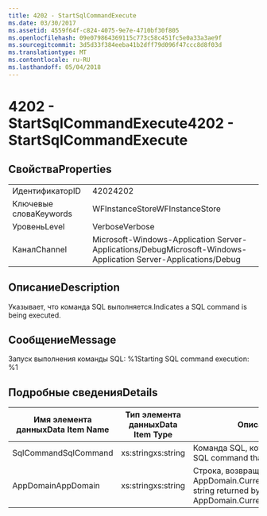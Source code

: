 ```yaml
---
title: 4202 - StartSqlCommandExecute
ms.date: 03/30/2017
ms.assetid: 4559f64f-c824-4075-9e7e-4710bf30f805
ms.openlocfilehash: 09e079864369115c773c58c451fc5e0a33a3ae9f
ms.sourcegitcommit: 3d5d33f384eeba41b2dff79d096f47ccc8d8f03d
ms.translationtype: MT
ms.contentlocale: ru-RU
ms.lasthandoff: 05/04/2018
---
```

# <a name="4202---startsqlcommandexecute"></a><span data-ttu-id="01b45-102">4202 - StartSqlCommandExecute</span><span class="sxs-lookup"><span data-stu-id="01b45-102">4202 - StartSqlCommandExecute</span></span>
## <a name="properties"></a><span data-ttu-id="01b45-103">Свойства</span><span class="sxs-lookup"><span data-stu-id="01b45-103">Properties</span></span>  
  
|||  
|-|-|  
|<span data-ttu-id="01b45-104">Идентификатор</span><span class="sxs-lookup"><span data-stu-id="01b45-104">ID</span></span>|<span data-ttu-id="01b45-105">4202</span><span class="sxs-lookup"><span data-stu-id="01b45-105">4202</span></span>|  
|<span data-ttu-id="01b45-106">Ключевые слова</span><span class="sxs-lookup"><span data-stu-id="01b45-106">Keywords</span></span>|<span data-ttu-id="01b45-107">WFInstanceStore</span><span class="sxs-lookup"><span data-stu-id="01b45-107">WFInstanceStore</span></span>|  
|<span data-ttu-id="01b45-108">Уровень</span><span class="sxs-lookup"><span data-stu-id="01b45-108">Level</span></span>|<span data-ttu-id="01b45-109">Verbose</span><span class="sxs-lookup"><span data-stu-id="01b45-109">Verbose</span></span>|  
|<span data-ttu-id="01b45-110">Канал</span><span class="sxs-lookup"><span data-stu-id="01b45-110">Channel</span></span>|<span data-ttu-id="01b45-111">Microsoft-Windows-Application Server-Applications/Debug</span><span class="sxs-lookup"><span data-stu-id="01b45-111">Microsoft-Windows-Application Server-Applications/Debug</span></span>|  
  
## <a name="description"></a><span data-ttu-id="01b45-112">Описание</span><span class="sxs-lookup"><span data-stu-id="01b45-112">Description</span></span>  
 <span data-ttu-id="01b45-113">Указывает, что команда SQL выполняется.</span><span class="sxs-lookup"><span data-stu-id="01b45-113">Indicates a SQL command is being executed.</span></span>  
  
## <a name="message"></a><span data-ttu-id="01b45-114">Сообщение</span><span class="sxs-lookup"><span data-stu-id="01b45-114">Message</span></span>  
 <span data-ttu-id="01b45-115">Запуск выполнения команды SQL: %1</span><span class="sxs-lookup"><span data-stu-id="01b45-115">Starting SQL command execution: %1</span></span>  
  
## <a name="details"></a><span data-ttu-id="01b45-116">Подробные сведения</span><span class="sxs-lookup"><span data-stu-id="01b45-116">Details</span></span>  
  
|<span data-ttu-id="01b45-117">Имя элемента данных</span><span class="sxs-lookup"><span data-stu-id="01b45-117">Data Item Name</span></span>|<span data-ttu-id="01b45-118">Тип элемента данных</span><span class="sxs-lookup"><span data-stu-id="01b45-118">Data Item Type</span></span>|<span data-ttu-id="01b45-119">Описание</span><span class="sxs-lookup"><span data-stu-id="01b45-119">Description</span></span>|  
|--------------------|--------------------|-----------------|  
|<span data-ttu-id="01b45-120">SqlCommand</span><span class="sxs-lookup"><span data-stu-id="01b45-120">SqlCommand</span></span>|<span data-ttu-id="01b45-121">xs:string</span><span class="sxs-lookup"><span data-stu-id="01b45-121">xs:string</span></span>|<span data-ttu-id="01b45-122">Команда SQL, которая была выполнена.</span><span class="sxs-lookup"><span data-stu-id="01b45-122">The SQL command that was executed.</span></span>|  
|<span data-ttu-id="01b45-123">AppDomain</span><span class="sxs-lookup"><span data-stu-id="01b45-123">AppDomain</span></span>|<span data-ttu-id="01b45-124">xs:string</span><span class="sxs-lookup"><span data-stu-id="01b45-124">xs:string</span></span>|<span data-ttu-id="01b45-125">Строка, возвращаемая AppDomain.CurrentDomain.FriendlyName.</span><span class="sxs-lookup"><span data-stu-id="01b45-125">The string returned by AppDomain.CurrentDomain.FriendlyName.</span></span>|
